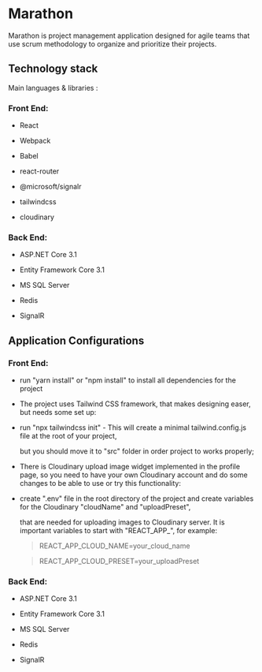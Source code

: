 # Marathon

Marathon is project management application designed for agile teams that use scrum methodology to organize and prioritize their projects.


## Technology stack

Main languages & libraries :

### Front End:

- React

- Webpack

- Babel

- react-router

- @microsoft/signalr

- tailwindcss

- cloudinary



### Back End:

- ASP.NET Core 3.1

- Entity Framework Core 3.1

- MS SQL Server

- Redis

- SignalR



## Application Configurations

### Front End:

- run "yarn install" or "npm install" to install all dependencies for the project 

- The project uses Tailwind CSS framework, that makes designing easer, but needs some set up:

- run "npx tailwindcss init" - This will create a minimal tailwind.config.js file at the root of your project,

	but you should move it to "src" folder in order project to works properly;

- There is Cloudinary upload image widget implemented in the profile page, so you need to have your own Cloudinary account and do some changes to be able to use or try this functionality:

- create ".env" file in the root directory of the project and create variables for the Cloudinary "cloudName" and "uploadPreset", 

   that are needed for uploading images to Cloudinary server. It is important variables to start with "REACT_APP_", for example:

   >REACT_APP_CLOUD_NAME=your_cloud_name

   >REACT_APP_CLOUD_PRESET=your_uploadPreset

  

### Back End:

- ASP.NET Core 3.1

- Entity Framework Core 3.1

- MS SQL Server

- Redis

- SignalR

